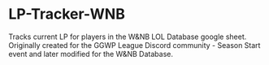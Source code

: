 # LP-Tracker-WNB
 Tracks current LP for players in the W&NB LOL Database google sheet.
 Originally created for the GGWP League Discord community - Season Start event and later modified for the W&NB Database.